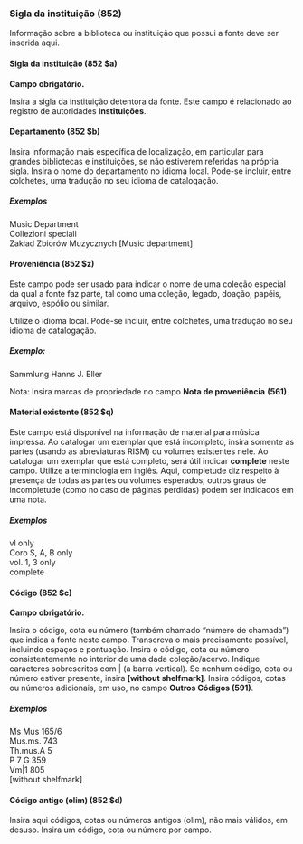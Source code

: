 ### Sigla da instituição (852)

Informação sobre a biblioteca ou instituição que possui a fonte deve ser inserida aqui.

  
 

#### Sigla da instituição (852 $a) 

**Campo obrigatório.**

Insira a sigla da instituição detentora da fonte. Este campo é relacionado ao registro de autoridades **Instituições**.

#### Departamento (852 $b) 

Insira informação mais específica de localização, em particular para grandes bibliotecas e instituições, se não estiverem referidas na própria sigla. Insira o nome do departamento no idioma local. Pode-se incluir, entre colchetes, uma tradução no seu idioma de catalogação.

   
##### Exemplos  
Music Department  
Collezioni speciali  
Zakład Zbiorów Muzycznych [Music department]

#### Proveniência (852 $z) 

Este campo pode ser usado para indicar o nome de uma coleção especial da qual a fonte faz parte, tal como uma coleção, legado, doação, papéis, arquivo, espólio ou similar.

Utilize o idioma local. Pode-se incluir, entre colchetes, uma tradução no seu idioma de catalogação.

##### Exemplo:  
Sammlung Hanns J. Eller

Nota: Insira marcas de propriedade no campo **Nota de proveniência** **(561)**.

#### **Material existente (852 $q)**

Este campo está disponível na informação de material para música impressa. Ao catalogar um exemplar que está incompleto, insira somente as partes (usando as abreviaturas RISM) ou volumes existentes nele. Ao catalogar um exemplar que está completo, será útil indicar **complete** neste campo. Utilize a terminologia em inglês. Aqui, completude diz respeito à presença de todas as partes ou volumes esperados; outros graus de incompletude (como no caso de páginas perdidas) podem ser indicados em uma nota.

##### Exemplos  
vl only  
Coro S, A, B only  
vol. 1, 3 only  
complete

#### Código (852 $c) 

**Campo obrigatório.**

Insira o código, cota ou número (também chamado “número de chamada”) que indica a fonte neste campo. Transcreva o mais precisamente possível, incluindo espaços e pontuação. Insira o código, cota ou número consistentemente no interior de uma dada coleção/acervo. Indique caracteres sobrescritos com | (a barra vertical). Se nenhum código, cota ou número estiver presente, insira **[without shelfmark]**. Insira códigos, cotas ou números adicionais, em uso, no campo **Outros Códigos (591)**.  

##### Exemplos  
Ms Mus 165/6  
Mus.ms. 743  
Th.mus.A 5  
P 7 G 359  
Vm|1 805  
[without shelfmark]

#### Código antigo (olim) (852 $d)

Insira aqui códigos, cotas ou números antigos (olim), não mais válidos, em desuso. Insira um código, cota ou número por campo.